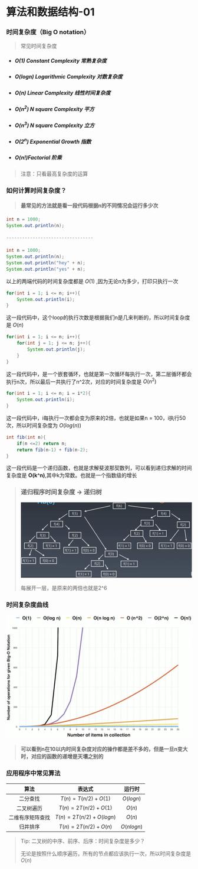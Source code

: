 # 算法和数据结构-01

### 时间复杂度（Big O notation）

> 常见时间复杂度

* ##### $O(1)$ Constant Complexity 常熟复杂度

* ##### $O(log n)$ Logarithmic Complexity 对数复杂度

* ##### $O(n)$ Linear Complexity 线性时间复杂度

* ##### $O(n^2)$ N square Complexity 平方

* ##### $O(n^3)$ N square Complexity 立方

* ##### $O(2^n)$ Exponential Growth 指数

* ##### $O(n!)$Factorial 阶乘

> 注意：只看最高复杂度的运算



### 如何计算时间复杂度？

> #### 最常见的方法就是看一段代码根据n的不同情况会运行多少次

```java
int n = 1000;
System.out.println(n);

---------------------------------

int n = 1000;
System.out.println(n);
System.out.println("hey" + n);
System.out.println("yes" + n);
```

 以上的两端代码的时间复杂度都是 $O(1)$ ,因为无论n为多少，打印只执行一次

```java
for(int i = 1; i <= n; i++){
	System.out.println(i);
}
```

这一段代码中，这个loop的执行次数是根据我们n是几来判断的，所以时间复杂度是 $O(n)$

````java
for(int i = 1; i <= n; i++){
	for(int j = 1; j <= n; j++){
		System.out.println(j);
	}
}
````

这一段代码中，是一个嵌套循环，也就是第一次循环每执行一次，第二层循环都会执行n次，所以最后一共执行了n^2次，对应的时间复杂度是 $O(n^2)$

```java
for(int i = 1; i <= n; i = i*2){
	System.out.println(i);
}
```

这一段代码中，i每执行一次都会变为原来的2倍，也就是如果n = 100，i执行50次，所以时间复杂度为 $O(log (n))$



```java
int fib(int n){
	if(n <=2) return n;
	return fib(n-1) + fib(n-2);
}
```

这一段代码是一个递归函数，也就是求解斐波那契数列，可以看到递归求解的时间复杂度是 **O(k^n)**,其中k为常数。也就是一个指数级的增长



> ### 递归程序时间复杂度 -> 递归树
>
> ![image-20200506190729448](img/image-20200506190729448.png)
>
> 每展开一层，是原来的两倍也就是2^6



### 时间复杂度曲线

![image-20200506185820560](img/image-20200506185820560.png)

> #### 可以看到n在10以内时间复杂度对应的操作都是差不多的，但是一旦n变大时，对应的函数的递增是天壤之别的



### 应用程序中常见算法

|       算法       |          表达式           |    运行时    |
| :--------------: | :-----------------------: | :----------: |
|     二分查找     |  $T(n) = T(n/2) + O(1)$   |  $O(log n)$  |
|    二叉树遍历    |  $T(n) = 2T(n/2) + O(1)$  |    $O(n)$    |
| 二维有序矩阵查找 | $T(n)=2T(n/2) + O(log n)$ |    $O(n)$    |
|     归并排序     |  $T(n) = 2T(n/2)+ O(n)$   | $O(n log n)$ |

> Tip: 二叉树的中序、前序、后序：时间复杂度是多少？
>
> 无论是按照什么顺序遍历，所有的节点都应该执行一次，所以时间复杂度是 $O(n)$

